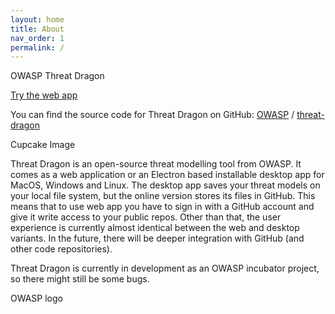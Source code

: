```yaml
---
layout: home
title: About
nav_order: 1
permalink: /
---
```


OWASP Threat Dragon

[Try the web app](https://threatdragon.org/)

You can find the source code for Threat Dragon on GitHub:
[OWASP][owasp-organization] /
[threat-dragon](https://github.com/OWASP/threat-dragon)


[owasp-organization]: https://github.com/owasp


Cupcake Image

Threat Dragon is an open-source threat modelling tool from OWASP.
It comes as a web application or an Electron based installable desktop app for MacOS, Windows and Linux.
The desktop app saves your threat models on your local file system, but the online version stores its files in GitHub.
This means that to use web app you have to sign in with a GitHub account and give it write access to your public repos.
Other than that, the user experience is currently almost identical between the web and desktop variants.
In the future, there will be deeper integration with GitHub (and other code repositories).

Threat Dragon is currently in development as an OWASP incubator project, so there might still be some bugs.


OWASP logo

